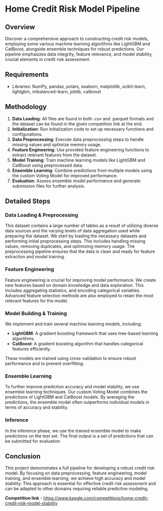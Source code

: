 # Home Credit Risk Model Pipeline

## Overview 
Discover a comprehensive approach to constructing credit risk models, employing some various machine learning algorithms like LightGBM and CatBoost, alongside ensemble techniques for robust predictions. Our pipeline emphasizes data integrity, feature relevance, and model stability, crucial elements in credit risk assessment. 

## Requirements

- Libraries: NumPy, pandas, polars, seaborn, matplotlib, scikit-learn, lightgbm, imbalanced-learn, joblib, catboost

## Methodology

1. **Data Loading**: All files are found in both .csv and .parquet formats and the dataset can be found in the given competition link at the end.
2. **Initialization**: Run initialization code to set up necessary functions and configurations.
3. **Data Preprocessing**: Execute data preprocessing steps to handle missing values and optimize memory usage.
4. **Feature Engineering**: Use provided feature engineering functions to extract relevant features from the dataset.
5. **Model Training**: Train machine learning models like LightGBM and CatBoost using preprocessed data.
6. **Ensemble Learning**: Combine predictions from multiple models using the custom Voting Model for improved performance.
7. **Evaluation**: Assess ensemble model performance and generate submission files for further analysis.

## Detailed Steps

### Data Loading & Preprocessing
This dataset contains a large number of tables as a result of utilizing diverse data sources and the varying levels of data aggregation used while preparing the dataset. We start by loading the necessary datasets and performing initial preprocessing steps. This includes handling missing values, removing duplicates, and optimizing memory usage. The preprocessing pipeline ensures that the data is clean and ready for feature extraction and model training.

### Feature Engineering
Feature engineering is crucial for improving model performance. We create new features based on domain knowledge and data exploration. This includes aggregating statistics, and encoding categorical variables. Advanced feature selection methods are also employed to retain the most relevant features for the model.

### Model Building & Training
We implement and train several machine learning models, including:
- **LightGBM**: A gradient boosting framework that uses tree-based learning algorithms.
- **CatBoost**: A gradient boosting algorithm that handles categorical features efficiently.

These models are trained using cross-validation to ensure robust performance and to prevent overfitting.

### Ensemble Learning
To further improve prediction accuracy and model stability, we use ensemble learning techniques. Our custom Voting Model combines the predictions of LightGBM and CatBoost models. By averaging the predictions, the ensemble model often outperforms individual models in terms of accuracy and stability.

### Inference
In the inference phase, we use the trained ensemble model to make predictions on the test set. The final output is a set of predictions that can be submitted for evaluation.

## Conclusion
This project demonstrates a full pipeline for developing a robust credit risk model. By focusing on data preprocessing, feature engineering, model training, and ensemble learning, we achieve high accuracy and model stability. This approach is essential for effective credit risk assessment and can be adapted to other domains requiring reliable predictive modeling.

**Competition link** - https://www.kaggle.com/competitions/home-credit-credit-risk-model-stability 
